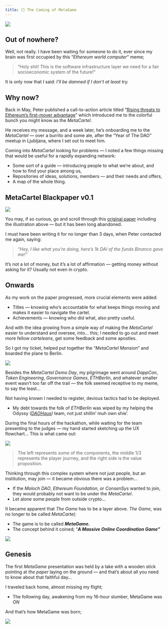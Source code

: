 ```yaml
---
title: 😶 The Coming of MetaGame
---
```


[![](https://cdn.substack.com/image/fetch/w_1456,c_limit,f_auto,q_auto:good/https%3A%2F%2Fbucketeer-e05bbc84-baa3-437e-9518-adb32be77984.s3.amazonaws.com%2Fpublic%2Fimages%2Fbd6756ff-8bb3-482a-8043-0a6be1d14532_1920x1080.png)](https://cdn.substack.com/image/fetch/c_limit,f_auto,q_auto:good/https%3A%2F%2Fbucketeer-e05bbc84-baa3-437e-9518-adb32be77984.s3.amazonaws.com%2Fpublic%2Fimages%2Fbd6756ff-8bb3-482a-8043-0a6be1d14532_1920x1080.png)

## Out of nowhere?

Well, not really. I have been waiting for someone to do it, ever since my brain was first occupied by this “_Ethereum world computer_” meme;

> “Holy shit! This is the software infrastructure layer we need for a fair socioeconomic system of the future!”

It is only now that I said: _I’ll be damned if I don’t at least try._
## Why now?

Back in May, Peter published a call-to-action article titled “[Rising threats to Ethereum’s first-mover advantage](https://medium.com/metacartel/rising-threats-to-ethereums-first-mover-advantage-6138bd6c860)” which introduced me to the colorful bunch you might know as the _MetaCartel_.

He receives my message, and a week later, he’s onboarding me to the _MetaCartel_ — over a burrito and some ale, after the “Year of The DAO” meetup in Ljubljana, where I set out to meet him.

Coming into _MetaCartel_ looking for problems — I noted a few things missing that would be useful for a rapidly expanding network:

-   Some sort of a guide — introducing people to what we’re about, and how to find your place among us,
-   Repositories of ideas, solutions, members — and their needs and offers,
-   A map of the whole thing.


## MetaCartel Blackpaper v0.1

[![](https://cdn.substack.com/image/fetch/w_1456,c_limit,f_auto,q_auto:good/https%3A%2F%2Fbucketeer-e05bbc84-baa3-437e-9518-adb32be77984.s3.amazonaws.com%2Fpublic%2Fimages%2Fa6040c71-8657-4627-bfba-ec54dbc3c3a9_376x574.png)](https://cdn.substack.com/image/fetch/c_limit,f_auto,q_auto:good/https%3A%2F%2Fbucketeer-e05bbc84-baa3-437e-9518-adb32be77984.s3.amazonaws.com%2Fpublic%2Fimages%2Fa6040c71-8657-4627-bfba-ec54dbc3c3a9_376x574.png)

You may, if so curious, go and scroll through this [original paper](https://docs.google.com/document/d/1RZw3l3wDxrZuyVW0j-ipbFDyy-_xUtmMqSd4wo2STjQ/edit) including the illustration above — but it has been long abandoned.

I must have been writing it for no longer than 3 days, when Peter contacted me again, saying:

> _“Hey, I like what you’re doing, here’s 1k DAI of the funds Binance gave me!”_

It’s not a lot of money, but it’s a lot of affirmation — getting money without asking for it? Usually not even in crypto.

## Onwards

As my work on the paper progressed, more crucial elements were added:

-   Titles — knowing who’s accountable for what keeps things moving and makes it easier to navigate the cartel.
-   Achievements — knowing who did what, also pretty useful.


And with the idea growing from a simple way of making the _MetaCartel_ easier to understand and oversee, into… this; I needed to go out and meet more fellow _carteleans_, get some feedback and some apostles.

So I got my ticket, helped put together the “_MetaCartel Mansion_” and boarded the plane to Berlin.

[![](https://cdn.substack.com/image/fetch/w_1456,c_limit,f_auto,q_auto:good/https%3A%2F%2Fbucketeer-e05bbc84-baa3-437e-9518-adb32be77984.s3.amazonaws.com%2Fpublic%2Fimages%2Fedb1e41c-5983-43af-90b7-e11edfdf262c_1279x647.jpeg)](https://cdn.substack.com/image/fetch/c_limit,f_auto,q_auto:good/https%3A%2F%2Fbucketeer-e05bbc84-baa3-437e-9518-adb32be77984.s3.amazonaws.com%2Fpublic%2Fimages%2Fedb1e41c-5983-43af-90b7-e11edfdf262c_1279x647.jpeg)

Besides the _MetaCartel Demo Day_, my pilgrimage went around _DappCon_, _Token Engineering_, _Governance Games_, _ETHBerlin_, and whatever smaller event wasn’t too far off the trail — the folk seemed receptive to my meme, to say the least...

Not having known I needed to register, devious tactics had to be deployed.

-   My debt towards the folk of _ETHBerlin_ was wiped by my helping the Odyssy _([DAOHaus](https://daohaus.club/))_ team, not just shillin’ muh own shie’.


During the final hours of the hackathon, while waiting for the team presenting to the judges — my hand started sketching up the UX flowchart... This is what came out:

[![](https://cdn.substack.com/image/fetch/w_1456,c_limit,f_auto,q_auto:good/https%3A%2F%2Fbucketeer-e05bbc84-baa3-437e-9518-adb32be77984.s3.amazonaws.com%2Fpublic%2Fimages%2Fb5198a5b-57bc-404f-a077-5e52b15bb2ee_4000x2250.jpeg)](https://cdn.substack.com/image/fetch/c_limit,f_auto,q_auto:good/https%3A%2F%2Fbucketeer-e05bbc84-baa3-437e-9518-adb32be77984.s3.amazonaws.com%2Fpublic%2Fimages%2Fb5198a5b-57bc-404f-a077-5e52b15bb2ee_4000x2250.jpeg)

> The left represents some of the components, the middle 1/3 represents the player journey, and the right side is the value proposition.

Thinking through this complex system where not just people, but an institution, may join — it became obvious there was a problem…

-   If the _Moloch DAO_, _Ethereum Foundation_, or _ConsenSys_ wanted to join, they would probably not want to be under the _MetaCartel_.
-   Let alone some people from outside crypto…


It became apparent that _The Game_ has to be a layer above. _The Game,_ was no longer to be called _MetaCartel;_

-   The game is to be called _**MetaGame.**_
-   The concept behind it coined; “_**A Massive Online Coordination Game”**_


[![](https://cdn.substack.com/image/fetch/w_1456,c_limit,f_auto,q_auto:good/https%3A%2F%2Fbucketeer-e05bbc84-baa3-437e-9518-adb32be77984.s3.amazonaws.com%2Fpublic%2Fimages%2Fcf13f30a-9850-4f74-b166-e43c65c93369_595x294.png)](https://cdn.substack.com/image/fetch/c_limit,f_auto,q_auto:good/https%3A%2F%2Fbucketeer-e05bbc84-baa3-437e-9518-adb32be77984.s3.amazonaws.com%2Fpublic%2Fimages%2Fcf13f30a-9850-4f74-b166-e43c65c93369_595x294.png)

## Genesis

The first _MetaGame_ presentation was held by a lake with a wooden stick pointing at _the paper_ laying on the ground — and that’s about all you need to know about that faithful day…

I traveled back home, almost missing my flight;

-   The following day, awakening from my 16-hour slumber, MetaGame was *ON*


And that’s how MetaGame was born;

[![](https://cdn.substack.com/image/fetch/w_1456,c_limit,f_auto,q_auto:good/https%3A%2F%2Fbucketeer-e05bbc84-baa3-437e-9518-adb32be77984.s3.amazonaws.com%2Fpublic%2Fimages%2F5625496b-3565-43c3-ae04-38c53c701f72_1595x808.png)](https://cdn.substack.com/image/fetch/c_limit,f_auto,q_auto:good/https%3A%2F%2Fbucketeer-e05bbc84-baa3-437e-9518-adb32be77984.s3.amazonaws.com%2Fpublic%2Fimages%2F5625496b-3565-43c3-ae04-38c53c701f72_1595x808.png)
